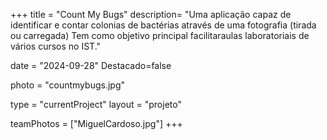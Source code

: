 +++
title = "Count My Bugs"
description= "Uma aplicação capaz de identificar e contar colonias de bactérias através de uma fotografia (tirada ou carregada) Tem como objetivo principal facilitaraulas laboratoriais de vários cursos no IST." 

date = "2024-09-28" 
Destacado=false 

photo = "countmybugs.jpg" 

type = "currentProject" 
layout = "projeto" 

teamPhotos = ["MiguelCardoso.jpg"] 
+++
